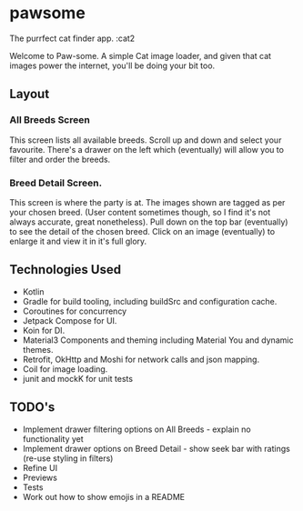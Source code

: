 # pawsome
The purrfect cat finder app. :cat2

Welcome to Paw-some. A simple Cat image loader, and given that cat images power the internet, you'll be doing your bit too.

## Layout

### All Breeds Screen 

This screen lists all available breeds. Scroll up and down and select your favourite. 
There's a drawer on the left which (eventually) will allow you to filter and order the breeds.

### Breed Detail Screen.

This screen is where the party is at. The images shown are tagged as per your chosen breed. (User content sometimes though, so I find it's not always accurate, great nonetheless).
Pull down on the top bar (eventually) to see the detail of the chosen breed. 
Click on an image (eventually) to enlarge it and view it in it's full glory.

## Technologies Used

- Kotlin 
- Gradle for build tooling, including buildSrc and configuration cache.
- Coroutines for concurrency
- Jetpack Compose for UI.
- Koin for DI.
- Material3 Components and theming including Material You and dynamic themes.
- Retrofit, OkHttp and Moshi for network calls and json mapping.
- Coil for image loading. 
- junit and mockK for unit tests

## TODO's

- Implement drawer filtering options on All Breeds - explain no functionality yet
- Implement drawer options on Breed Detail - show seek bar with ratings (re-use styling in filters)
- Refine UI
- Previews
- Tests
- Work out how to show emojis in a README

